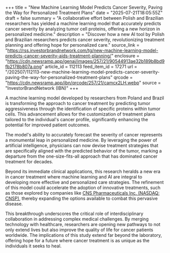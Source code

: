 +++
title = "New Machine Learning Model Predicts Cancer Severity, Paving the Way for Personalized Treatment Plans"
date = "2025-07-21T18:05:55Z"
draft = false
summary = "A collaborative effort between Polish and Brazilian researchers has yielded a machine learning model that accurately predicts cancer severity by analyzing tumor cell proteins, offering a new horizon in personalized medicine."
description = "Discover how a new AI tool by Polish and Brazilian researchers predicts cancer severity, revolutionizing treatment planning and offering hope for personalized care."
source_link = "https://rss.investorbrandnetwork.com/tg/new-machine-learning-model-predicts-cancer-severity-aids-treatment-planning/"
enclosure = "https://cdn.newsramp.app/genai/images/257/21/90544913ae32b189b8bd9fb2178b807a.png"
article_id = 112113
feed_item_id = 17271
url = "/202507/112113-new-machine-learning-model-predicts-cancer-severity-paving-the-way-for-personalized-treatment-plans"
qrcode = "https://cdn.newsramp.app/ibn/qrcode/257/21/camcx2LH.webp"
source = "InvestorBrandNetwork (IBN)"
+++

<p>A machine learning model developed by researchers from Poland and Brazil is transforming the approach to cancer treatment by predicting tumor aggressiveness through the identification of specific proteins within tumor cells. This advancement allows for the customization of treatment plans tailored to the individual's cancer profile, significantly enhancing the potential for improved patient outcomes.</p><p>The model's ability to accurately forecast the severity of cancer represents a monumental leap in personalized medicine. By leveraging the power of artificial intelligence, physicians can now devise treatment strategies that are specifically aligned with the predicted behavior of the tumor, marking a departure from the one-size-fits-all approach that has dominated cancer treatment for decades.</p><p>Beyond its immediate clinical applications, this research heralds a new era in cancer treatment where machine learning and AI are integral to developing more effective and personalized care strategies. The refinement of this model could accelerate the adoption of innovative treatments, such as those explored by companies like <a href='https://www.cnsp.com' rel='nofollow' target='_blank'>CNS Pharmaceuticals Inc. (NASDAQ: CNSP)</a>, thereby expanding the options available to combat this pervasive disease.</p><p>This breakthrough underscores the critical role of interdisciplinary collaboration in addressing complex medical challenges. By merging technology with healthcare, researchers are opening new pathways to not only extend lives but also improve the quality of life for cancer patients worldwide. The implications of this study extend far beyond the laboratory, offering hope for a future where cancer treatment is as unique as the individuals it seeks to heal.</p>